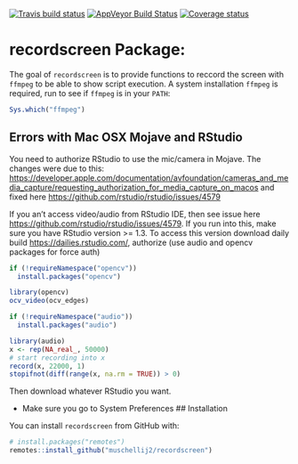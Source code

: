 
[![Travis build
status](https://travis-ci.com/muschellij2/recordscreen.svg?branch=master)](https://travis-ci.com/muschellij2/recordscreen)
[![AppVeyor Build
Status](https://ci.appveyor.com/api/projects/status/github/muschellij2/recordscreen?branch=master&svg=true)](https://ci.appveyor.com/project/muschellij2/recordscreen)
[![Coverage
status](https://codecov.io/gh/muschellij2/recordscreen/branch/master/graph/badge.svg)](https://codecov.io/gh/muschellij2/recordscreen)
<!-- README.md is generated from README.Rmd. Please edit that file -->

# recordscreen Package:

The goal of `recordscreen` is to provide functions to reccord the screen
with `ffmpeg` to be able to show script execution. A system installation
`ffmpeg` is required, run to see if `ffmpeg` is in your `PATH`:

``` r
Sys.which("ffmpeg")
```

## Errors with Mac OSX Mojave and RStudio

You need to authorize RStudio to use the mic/camera in Mojave. The
changes were due to this:
<https://developer.apple.com/documentation/avfoundation/cameras_and_media_capture/requesting_authorization_for_media_capture_on_macos>
and fixed here <https://github.com/rstudio/rstudio/issues/4579>

If you an’t access video/audio from RStudio IDE, then see issue here
<https://github.com/rstudio/rstudio/issues/4579>. If you run into this,
make sure you have RStudio version \>= 1.3. To access this version
download daily build <https://dailies.rstudio.com/>, authorize (use
audio and opencv packages for force auth)

``` r
if (!requireNamespace("opencv"))
  install.packages("opencv")

library(opencv)
ocv_video(ocv_edges)
```

``` r
if (!requireNamespace("audio"))
  install.packages("audio")

library(audio)
x <- rep(NA_real_, 50000)
# start recording into x
record(x, 22000, 1)
stopifnot(diff(range(x, na.rm = TRUE)) > 0)
```

Then download whatever RStudio you want.

  - Make sure you go to System Preferences \#\# Installation

You can install `recordscreen` from GitHub with:

``` r
# install.packages("remotes")
remotes::install_github("muschellij2/recordscreen")
```
